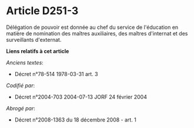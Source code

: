 # Article D251-3

Délégation de pouvoir est donnée au chef du service de l'éducation en matière de nomination des maîtres auxiliaires, des
maîtres d'internat et des surveillants d'externat.

**Liens relatifs à cet article**

_Anciens textes_:

  - Décret n°78-514 1978-03-31 art. 3

_Codifié par_:

  - Décret n°2004-703 2004-07-13 JORF 24 février 2004

_Abrogé par_:

  - Décret n°2008-1363 du 18 décembre 2008 - art. 1
